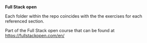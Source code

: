 **Full Stack open**

Each folder within the repo coincides with the the exercises for each referenced section.

Part of the Full Stack open course that can be found at https://fullstackopen.com/en/

